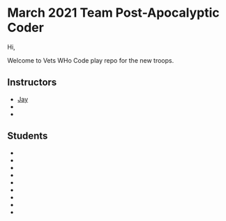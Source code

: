 # March 2021 Team  Post-Apocalyptic Coder


Hi,

 Welcome to Vets WHo Code play repo for the new troops.

## Instructors
* [Jay](https://twitter.com/JeromeHardaway)
*
*


## Students
*
*
*
*
*
*
*
*
*



